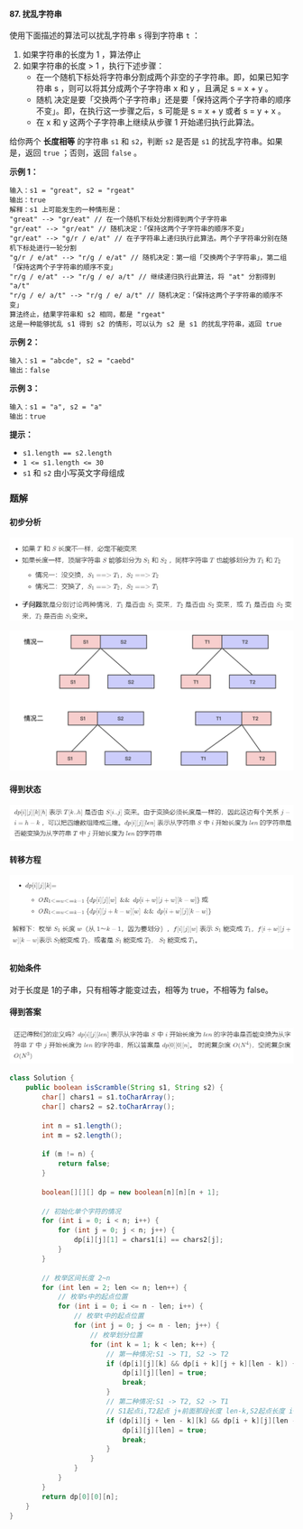 #### 87. 扰乱字符串

使用下面描述的算法可以扰乱字符串 `s` 得到字符串 `t` ：

1. 如果字符串的长度为 1 ，算法停止
2. 如果字符串的长度 > 1 ，执行下述步骤：
   * 在一个随机下标处将字符串分割成两个非空的子字符串。即，如果已知字符串 s ，则可以将其分成两个子字符串 x 和 y ，且满足 s = x + y 。
   * 随机 决定是要「交换两个子字符串」还是要「保持这两个子字符串的顺序不变」。即，在执行这一步骤之后，s 可能是 s = x + y 或者 s = y + x 。
   * 在 x 和 y 这两个子字符串上继续从步骤 1 开始递归执行此算法。

给你两个 **长度相等** 的字符串 `s1` 和 `s2`，判断 `s2` 是否是 `s1` 的扰乱字符串。如果是，返回 `true` ；否则，返回 `false` 。

**示例 1：**

```shell
输入：s1 = "great", s2 = "rgeat"
输出：true
解释：s1 上可能发生的一种情形是：
"great" --> "gr/eat" // 在一个随机下标处分割得到两个子字符串
"gr/eat" --> "gr/eat" // 随机决定：「保持这两个子字符串的顺序不变」
"gr/eat" --> "g/r / e/at" // 在子字符串上递归执行此算法。两个子字符串分别在随机下标处进行一轮分割
"g/r / e/at" --> "r/g / e/at" // 随机决定：第一组「交换两个子字符串」，第二组「保持这两个子字符串的顺序不变」
"r/g / e/at" --> "r/g / e/ a/t" // 继续递归执行此算法，将 "at" 分割得到 "a/t"
"r/g / e/ a/t" --> "r/g / e/ a/t" // 随机决定：「保持这两个子字符串的顺序不变」
算法终止，结果字符串和 s2 相同，都是 "rgeat"
这是一种能够扰乱 s1 得到 s2 的情形，可以认为 s2 是 s1 的扰乱字符串，返回 true
```

**示例 2：**

```shell
输入：s1 = "abcde", s2 = "caebd"
输出：false
```

**示例 3：**

```shell
输入：s1 = "a", s2 = "a"
输出：true
```

**提示：**

- `s1.length == s2.length`
- `1 <= s1.length <= 30`
- `s1` 和 `s2` 由小写英文字母组成

### 题解

#### 初步分析

![image-20210815175907094](./images/扰乱字符串/1.jpg)

![image.png](./images/扰乱字符串/2.jpg)

#### 得到状态

![image-20210815175928448](./images/扰乱字符串/3.jpg)

#### 转移方程

![image-20210815175940878](./images/扰乱字符串/4.jpg)

#### 初始条件

对于长度是 1的子串，只有相等才能变过去，相等为 true，不相等为 false。

#### 得到答案

![image-20210815180016942](./images/扰乱字符串/5.jpg)

```java
class Solution {
    public boolean isScramble(String s1, String s2) {
        char[] chars1 = s1.toCharArray();
        char[] chars2 = s2.toCharArray();

        int n = s1.length();
        int m = s2.length();

        if (m != n) {
            return false;
        }

        boolean[][][] dp = new boolean[n][n][n + 1];

        // 初始化单个字符的情况
        for (int i = 0; i < n; i++) {
            for (int j = 0; j < n; j++) {
                dp[i][j][1] = chars1[i] == chars2[j];
            }
        }

        // 枚举区间长度 2~n
        for (int len = 2; len <= n; len++) {
            // 枚举s中的起点位置
            for (int i = 0; i <= n - len; i++) {
                // 枚举t中的起点位置
                for (int j = 0; j <= n - len; j++) {
                    // 枚举划分位置
                    for (int k = 1; k < len; k++) {
                        // 第一种情况:S1 -> T1, S2 -> T2
                        if (dp[i][j][k] && dp[i + k][j + k][len - k]) {
                            dp[i][j][len] = true;
                            break;
                        }
                        // 第二种情况:S1 -> T2, S2 -> T1
                        // S1起点i,T2起点 j+前面那段长度 len-k,S2起点长度 i+前面那段长度k
                        if (dp[i][j + len - k][k] && dp[i + k][j][len - k]) {
                            dp[i][j][len] = true;
                            break;
                        }
                    }
                }
            }
        }
        return dp[0][0][n];
    }
}
```

